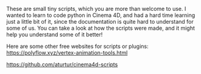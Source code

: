 These are small tiny scripts, which you are more than welcome to use.
I wanted to learn to code python in Cinema 4D, and had a hard time learning just a little bit of it, since the documentation is quite hard to understand for some of us.
You can take a look at how the scripts were made, and it might help you understand some of it better!



Here are some other free websites for scripts or plugins:
https://polyflow.xyz/vertex-animation-tools.html

https://github.com/aturtur/cinema4d-scripts
